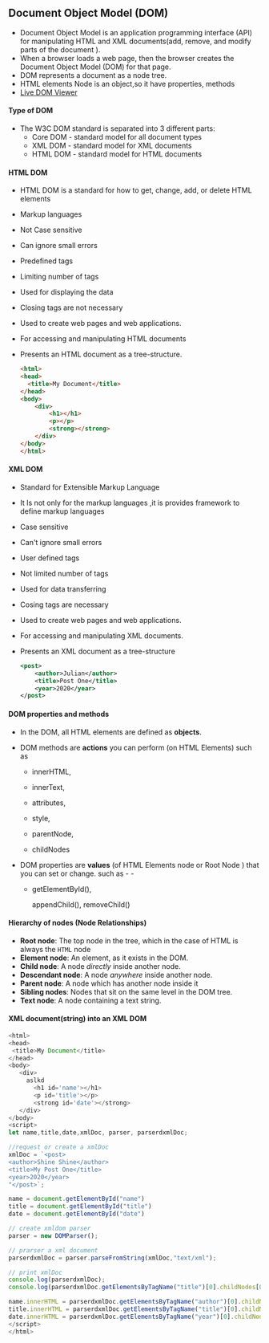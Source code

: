 ## Document Object Model (DOM)

- Document Object Model  is an application programming interface (API) for manipulating HTML and XML documents(add, remove, and modify parts of the document ).
- When a browser loads a web page, then the browser creates the Document Object Model (DOM) for that page.
- DOM represents a document as a  node tree.
- HTML elements Node is an object,so it have properties, methods
- [Live DOM Viewer](https://software.hixie.ch/utilities/js/live-dom-viewer)





#### Type of DOM

- The W3C DOM standard is separated into 3 different parts:
  - Core DOM - standard model for all document types
  - XML DOM - standard model for XML documents
  - HTML DOM - standard model for HTML documents





#### HTML DOM

- HTML DOM is a standard for how to get, change, add, or delete HTML elements

- Markup languages 

- Not Case sensitive 

- Can ignore small errors

- Predefined tags

- Limiting  number of tags

- Used for displaying the data

- Closing tags are not necessary 

- Used to create web pages and web applications.

- For accessing and manipulating HTML documents

- Presents an HTML document as a tree-structure.

  ```html
  <html>
  <head>
    <title>My Document</title>
  </head>
  <body>
      <div>
          <h1></h1>
          <p></p>
          <strong></strong>
      </div>
  </body>
  </html>
  ```
  







#### XML DOM

- Standard for Extensible Markup Language

- It Is not only for the markup languages ,it is provides framework to define markup languages

- Case sensitive 

- Can't  ignore small errors

- User defined tags

- Not limited number of tags

- Used for data transferring 

- Cosing tags are necessary 

- Used to create web pages and web applications.

- For accessing and manipulating XML documents.

- Presents an XML document as a tree-structure

  ```xml
  <post>
      <author>Julian</author>
      <title>Post One</title>
      <year>2020</year>
  </post>
  ```








#### DOM properties and methods

- In the DOM, all HTML elements are defined as **objects**.

- DOM methods are **actions** you can perform (on HTML Elements) such as 

  - innerHTML,

  -  innerText,

  - attributes,

  - style,

  -  parentNode,

  -  childNodes 

- DOM properties are **values** (of HTML Elements node or Root Node ) that you can set or change. such as - - 

  - getElementById(),

    appendChild(), removeChild()








####  Hierarchy of nodes (Node Relationships)

- **Root node**: The top node in the tree, which in the case of HTML is always the `HTML` node 
- **Element node**: An element, as it exists in the DOM.
- **Child node**: A node *directly* inside another node. 
- **Descendant node**: A node *anywhere* inside another node.
- **Parent node**: A node which has another node inside it
- **Sibling nodes**: Nodes that sit on the same level in the DOM tree.
- **Text node**: A node containing a text string.

  





#### XML document(string)  into an XML DOM

   ````js
  <html>
  <head>
    <title>My Document</title>
  </head>
  <body>
      <div>
        aslkd
          <h1 id='name'></h1>
          <p id='title'></p>
          <strong id='date'></strong>
      </div>
  </body>
  <script>
  let name,title,date,xmlDoc, parser, parserdxmlDoc;
  
  //request or create a xmlDoc
  xmlDoc = `<post>
  <author>Shine Shine</author>
  <title>My Post One</title>
  <year>2020</year>
  "</post>`;
  
   name = document.getElementById("name")
   title = document.getElementById("title")
   date = document.getElementById("date")
  
  // create xmldom parser 
  parser = new DOMParser();

  // prarser a xml document
  parserdxmlDoc = parser.parseFromString(xmlDoc,"text/xml");
  
  // print xmlDoc
  console.log(parserdxmlDoc);
  console.log(parserdxmlDoc.getElementsByTagName("title")[0].childNodes[0]);
  
  name.innerHTML = parserdxmlDoc.getElementsByTagName("author")[0].childNodes[0].nodeValue ;
  title.innerHTML = parserdxmlDoc.getElementsByTagName("title")[0].childNodes[0].nodeValue ;
  date.innerHTML = parserdxmlDoc.getElementsByTagName("year")[0].childNodes[0].nodeValue;
  </script>
  </html>
   ````

